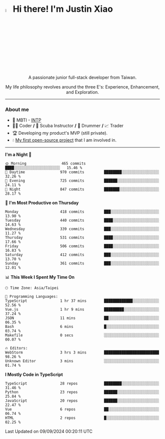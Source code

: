# <img src="https://media.giphy.com/media/hvRJCLFzcasrR4ia7z/giphy.gif" width="5%">Hi there! I'm Justin Xiao
<p align="center">A passionate junior full-stack developer from Taiwan.  </p>
<p align="center">My life philosophy revolves around the three E's: Experience, Enhancement, and Exploration.</p>

---
### About me
- 👀 MBTI - [INTP](https://www.16personalities.com/intp-personality)
- 👨‍💻 Coder **/** 🤿 Scuba Instructor **/** 🥁 Drummer **/** 📈 Trader
- 🏆 Developing my product's MVP (still private).
- 💧 [My first open-source project](https://github.com/Game-as-a-Service/Game-Lobby-Web) that I am involved in.

---
<!--START_SECTION:waka-->
**I'm a Night 🦉** 

```text
🌞 Morning                465 commits         ████░░░░░░░░░░░░░░░░░░░░░   15.46 % 
🌆 Daytime                970 commits         ████████░░░░░░░░░░░░░░░░░   32.26 % 
🌃 Evening                725 commits         ██████░░░░░░░░░░░░░░░░░░░   24.11 % 
🌙 Night                  847 commits         ███████░░░░░░░░░░░░░░░░░░   28.17 % 
```
📅 **I'm Most Productive on Thursday** 

```text
Monday                   418 commits         ███░░░░░░░░░░░░░░░░░░░░░░   13.90 % 
Tuesday                  440 commits         ████░░░░░░░░░░░░░░░░░░░░░   14.63 % 
Wednesday                339 commits         ███░░░░░░░░░░░░░░░░░░░░░░   11.27 % 
Thursday                 531 commits         ████░░░░░░░░░░░░░░░░░░░░░   17.66 % 
Friday                   506 commits         ████░░░░░░░░░░░░░░░░░░░░░   16.83 % 
Saturday                 412 commits         ███░░░░░░░░░░░░░░░░░░░░░░   13.70 % 
Sunday                   361 commits         ███░░░░░░░░░░░░░░░░░░░░░░   12.01 % 
```


📊 **This Week I Spent My Time On** 

```text
🕑︎ Time Zone: Asia/Taipei

💬 Programming Languages: 
TypeScript               1 hr 37 mins        █████████████░░░░░░░░░░░░   52.56 % 
Vue.js                   1 hr 9 mins         █████████░░░░░░░░░░░░░░░░   37.24 % 
JSON                     11 mins             ██░░░░░░░░░░░░░░░░░░░░░░░   06.35 % 
Bash                     6 mins              █░░░░░░░░░░░░░░░░░░░░░░░░   03.74 % 
Makefile                 0 secs              ░░░░░░░░░░░░░░░░░░░░░░░░░   00.07 % 

🔥 Editors: 
WebStorm                 3 hrs 3 mins        █████████████████████████   98.26 % 
Unknown Editor           3 mins              ░░░░░░░░░░░░░░░░░░░░░░░░░   01.74 % 
```

**I Mostly Code in TypeScript** 

```text
TypeScript               28 repos            ████████░░░░░░░░░░░░░░░░░   31.46 % 
Python                   23 repos            ██████░░░░░░░░░░░░░░░░░░░   25.84 % 
JavaScript               20 repos            ██████░░░░░░░░░░░░░░░░░░░   22.47 % 
Vue                      6 repos             ██░░░░░░░░░░░░░░░░░░░░░░░   06.74 % 
HTML                     2 repos             █░░░░░░░░░░░░░░░░░░░░░░░░   02.25 % 
```




 Last Updated on 09/09/2024 00:20:11 UTC
<!--END_SECTION:waka-->
